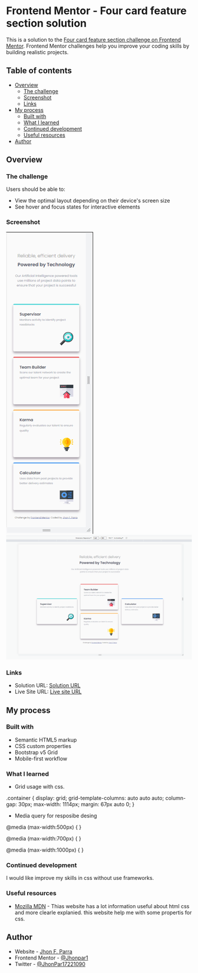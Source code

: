 # Frontend Mentor - Four card feature section solution

This is a solution to the [Four card feature section challenge on Frontend Mentor](https://www.frontendmentor.io/challenges/four-card-feature-section-weK1eFYK). Frontend Mentor challenges help you improve your coding skills by building realistic projects.  

## Table of contents

- [Overview](#overview)
  - [The challenge](#the-challenge)
  - [Screenshot](#screenshot)
  - [Links](#links)
- [My process](#my-process)
  - [Built with](#built-with)
  - [What I learned](#what-i-learned)
  - [Continued development](#continued-development)
  - [Useful resources](#useful-resources)
- [Author](#author)


## Overview

### The challenge

Users should be able to: 

- View the optimal layout depending on their device's screen size
- See hover and focus states for interactive elements

### Screenshot

![Screenshot](/screenshots/mobile-design.png)
![Screenshot](/screenshots/desktop-design.png)

### Links

- Solution URL: [Solution URL](https://your-solution-url.com)
- Live Site URL: [Live site URL](https://your-live-site-url.com)

## My process

### Built with

- Semantic HTML5 markup
- CSS custom properties
- Bootstrap v5 Grid
- Mobile-first workflow


### What I learned

- Grid usage with css.

.container {
  display: grid;
  grid-template-columns: auto auto auto;
  column-gap: 30px;
  max-width: 1114px;
  margin: 67px auto 0;
}
- Media query for resposibe desing

@media (max-width:500px) {
}

@media (max-width:700px) {
}

@media (max-width:1000px) {
}

### Continued development

I would like improve my skills in css without use frameworks.


### Useful resources

- [Mozilla MDN](https://developer.mozilla.org) - Thias website has a lot information useful about html css and more clearle explanied. this website help me with some propertis for css.


## Author

- Website - [Jhon F. Parra](https://www.linkedin.com/in/jhon-f-parra-689852199)
- Frontend Mentor - [@Jhonpar1](https://www.frontendmentor.io/profile/Jhonpar1)
- Twitter - [@JhonPar17221090](https://twitter.com/JhonPar17221090)
